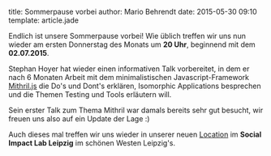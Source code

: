 title: Sommerpause vorbei
author: Mario Behrendt
date: 2015-05-30 09:10
template: article.jade

Endlich ist unsere Sommerpause vorbei! Wie üblich treffen wir uns nun wieder
am ersten Donnerstag des Monats um **20 Uhr**, beginnend mit dem **02.07.2015**.

Stephan Hoyer hat wieder einen informativen Talk vorbereitet, in dem er nach 6
Monaten Arbeit mit dem minimalistischen Javascript-Framework
[Mithril.js](http://mithril.js.org/) die Do's und Dont's erklären, Isomorphic
Applications besprechen und die Themen Testing und Tools erläutern will.

Sein erster Talk zum Thema Mithril war damals bereits sehr gut besucht, wir
freuen uns also auf ein Update der Lage :)

Auch dieses mal treffen wir uns wieder in unserer neuen [Location](/location/) im
**Social Impact Lab Leipzig** im schönen Westen Leipzig's.
